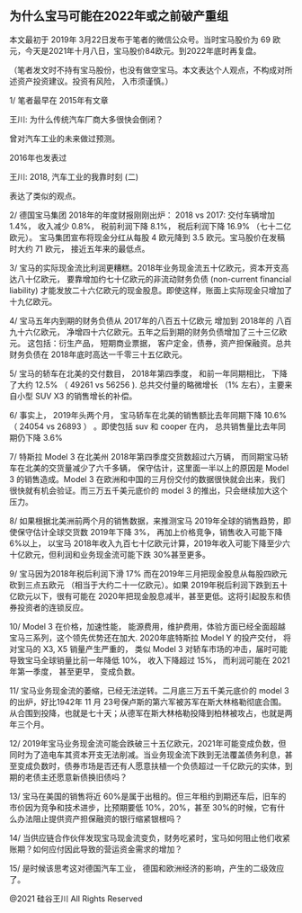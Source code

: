 ## 为什么宝马可能在2022年或之前破产重组

本文最初于 2019年 3月22日发布于笔者的微信公众号。当时宝马股价为 69 欧元，今天是2021年十月八日，宝马股价84欧元。到2022年底时再复盘。

（笔者发文时不持有宝马股份，也没有做空宝马。本文表达个人观点，不构成对所述资产投资建议。投资有风险， 入市须谨慎。）

1/ 笔者最早在 2015年有文章

王川: 为什么传统汽车厂商大多很快会倒闭？

曾对汽车工业的未来做过预测。

2016年也发表过

王川: 2018, 汽车工业的我靠时刻 (二)

表达了类似的观点。

2/ 德国宝马集团 2018年的年度财报刚刚出炉： 2018 vs 2017: 交付车辆增加 1.4%， 收入减少 0.8%， 税前利润下降 8.1%， 税后利润下降
16.9% （七十二亿欧元）。 宝马集团宣布将现金分红从每股 4 欧元降到 3.5 欧元。宝马股价在发稿时大约 71 欧元， 接近五年来的最低点。

3/ 宝马的实际现金流比利润更糟糕。2018年业务现金流五十亿欧元，资本开支高达八十亿欧元，
要靠增加约七十亿欧元的非流动财务负债 (non-current financial liability) 才能发放二十六亿欧元的现金股息。即使这样，账面上实际现金只增加了十九亿欧元。

4/ 宝马五年内到期的财务负债从 2017年的八百五十亿欧元 增加到 2018年的 八百九十六亿欧元， 净增四十六亿欧元。五年之后到期的财务负债增加了三十三亿欧元。
这包括：衍生产品， 短期商业票据， 客户定金，债券，资产担保融资。总共财务负债在 2018年底时高达一千零三十五亿欧元。

5/ 宝马的轿车在北美的交付数目， 2018年第四季度， 和前一年同期相比， 下降了大约 12.5% （ 49261 vs 56256 ). 总共交付量的略微增长
（1% 左右），主要来自小型 SUV X3 的销售增长的补偿。

6/ 事实上， 2019年头两个月， 宝马轿车在北美的销售额比去年同期下降 10.6%（ 24054 vs 26893 ） 。即使包括 suv 和 cooper 在内，
总共销售量比去年同期仍下降 3.6%

7/ 特斯拉 Model 3 在北美州 2018年第四季度交货数超过六万辆， 而同期宝马轿车在北美的交货量减少了六千多辆， 保守估计，这里面一半以上的原因是
Model 3 的销售造成。Model 3 在欧洲和中国的三月份交付的数据很快就会出来，我们很快就有机会验证。而三万五千美元底价的 model 3
的推出，只会继续加大这个压力。

8/ 如果根据北美洲前两个月的销售数据，来推测宝马 2019年全球的销售趋势，即使保守估计全球交货数 2019年下降 3%，
再加上价格竞争，销售收入可能下降 6%以上， 以宝马 2018年收入九百七十亿欧元计算，2019年收入可能下降至少六十亿欧元，但利润和业务现金流可能下跌
30%甚至更多。

9/ 宝马因为2018年税后利润下滑 17% 而在2019年三月把现金股息从每股四欧元砍到三点五欧元 （相当于大约二十一亿欧元）。如果
2019年税后利润下跌到五十亿欧元以下，很有可能在 2020年把现金股息减半，甚至更低。这将引起股东和债券投资者的连锁反应。

10/ Model 3 在价格，加速性能， 能源费用，维护费用，体验方面已经全面超越宝马三系列，这个领先优势还在加大. 2020年底特斯拉 Model
Y 的投产交付， 将对宝马的 X3, X5 销量产生严重的， 类似 Model 3 对轿车市场的冲击，届时可能导致宝马全球销量比前一年降低 10%，
收入下降超过 15%， 而利润可能在 2021年第一季度， 甚至更早， 变成负数。

11/ 宝马业务现金流的萎缩，已经无法逆转。二月底三万五千美元底价的 model 3 的出炉，好比1942年 11 月
23号保卢斯的第六军被苏军在斯大林格勒彻底合围。从合围到投降，也就是七十天；从德军在斯大林格勒投降到柏林被攻占，也就是两年三个月。

12/
2019年宝马业务现金流可能会跌破三十五亿欧元，2021年可能变成负数，但同时为了造电车其资本开支无法削减。当业务现金流下跌到无法覆盖债务利息，甚至变成负数时，债券市场是否还有人愿意扶植一个负债超过一千亿欧元的实体，到期的老债主还愿意新债换旧债吗？

13/ 宝马在美国的销售将近 60%是属于出租的。但三年租约到期还车后，旧车的市价因为竞争和技术进步，比预期要低 10%，20%，甚至
30%的时候，它有什么办法阻止提供资产担保融资的银行缩紧银根吗？

14/ 当供应链合作伙伴发现宝马现金流变负，财务吃紧时，宝马如何阻止他们收紧账期？如何应付因此导致的营运资金需求的增加？

15/ 是时候该思考这对德国汽车工业， 德国和欧洲经济的影响，产生的二级效应了。

@2021 硅谷王川 All Rights Reserved

